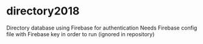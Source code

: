 # directory2018
Directory database using Firebase for authentication
Needs Firebase config file with Firebase key in order to run (ignored in repository)   

